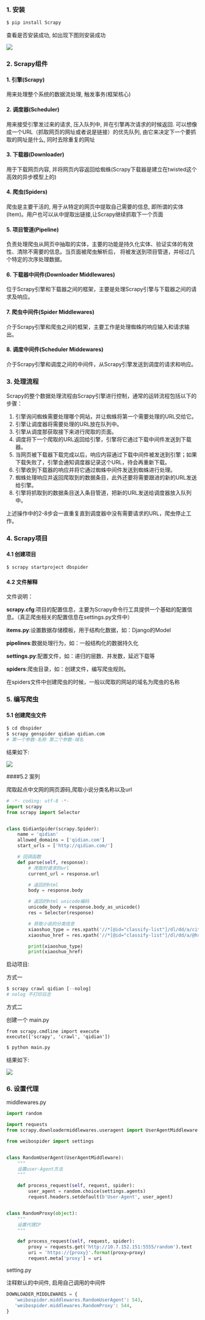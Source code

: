 ### 1. 安装

```python
$ pip install Scrapy
```

查看是否安装成功, 如出现下图则安装成功

![](./img/install_scrapy_success.png)



### 2. Scrapy组件

#### 1. 引擎(Scrapy)

用来处理整个系统的数据流处理, 触发事务(框架核心)

#### 2. 调度器(Scheduler)

用来接受引擎发过来的请求, 压入队列中, 并在引擎再次请求的时候返回. 可以想像成一个URL（抓取网页的网址或者说是链接）的优先队列, 
由它来决定下一个要抓取的网址是什么, 同时去除重复的网址

#### 3. 下载器(Downloader)

用于下载网页内容, 并将网页内容返回给蜘蛛(Scrapy下载器是建立在twisted这个高效的异步模型上的)

#### 4. 爬虫(Spiders)

爬虫是主要干活的, 用于从特定的网页中提取自己需要的信息, 即所谓的实体(Item)。用户也可以从中提取出链接,让Scrapy继续抓取下一个页面

#### 5. 项目管道(Pipeline)

负责处理爬虫从网页中抽取的实体，主要的功能是持久化实体、验证实体的有效性、清除不需要的信息。当页面被爬虫解析后，
将被发送到项目管道，并经过几个特定的次序处理数据。

#### 6. 下载器中间件(Downloader Middlewares)

位于Scrapy引擎和下载器之间的框架，主要是处理Scrapy引擎与下载器之间的请求及响应。

#### 7. 爬虫中间件(Spider Middlewares)

介于Scrapy引擎和爬虫之间的框架，主要工作是处理蜘蛛的响应输入和请求输出。

#### 8. 调度中间件(Scheduler Middewares)

介于Scrapy引擎和调度之间的中间件，从Scrapy引擎发送到调度的请求和响应。



### 3. 处理流程

Scrapy的整个数据处理流程由Scrapy引擎进行控制，通常的运转流程包括以下的步骤：

1. 引擎询问蜘蛛需要处理哪个网站，并让蜘蛛将第一个需要处理的URL交给它。
2. 引擎让调度器将需要处理的URL放在队列中。
3. 引擎从调度那获取接下来进行爬取的页面。
4. 调度将下一个爬取的URL返回给引擎，引擎将它通过下载中间件发送到下载器。
5. 当网页被下载器下载完成以后，响应内容通过下载中间件被发送到引擎；如果下载失败了，引擎会通知调度器记录这个URL，待会再重新下载。
6. 引擎收到下载器的响应并将它通过蜘蛛中间件发送到蜘蛛进行处理。
7. 蜘蛛处理响应并返回爬取到的数据条目，此外还要将需要跟进的新的URL发送给引擎。
8. 引擎将抓取到的数据条目送入条目管道，把新的URL发送给调度器放入队列中。

上述操作中的2-8步会一直重复直到调度器中没有需要请求的URL，爬虫停止工作。

### 4. Scrapy项目

#### 4.1 创建项目

```python
$ scrapy startproject dbspider
```

#### 4.2 文件解释

文件说明：

**scrapy.cfg**:项目的配置信息，主要为Scrapy命令行工具提供一个基础的配置信息。（真正爬虫相关的配置信息在settings.py文件中）

**items.py**:设置数据存储模板，用于结构化数据，如：Django的Model

**pipelines**:数据处理行为，如：一般结构化的数据持久化

**settings.py**:配置文件，如：递归的层数、并发数，延迟下载等

**spiders**:爬虫目录，如：创建文件，编写爬虫规则。

在spiders文件中创建爬虫的时候，一般以爬取的网站的域名为爬虫的名称

### 5. 编写爬虫

#### 5.1 创建爬虫文件

```python
$ cd dbspider
$ scrapy genspider qidian qidian.com
# 第一个参数-名称 第二个参数-域名
```

结果如下:

![](../note/img/scraoy_file_tree.png)

####5.2 案列 

爬取起点中文网的网页源码,爬取小说分类名称以及url

```python
# -*- coding: utf-8 -*-
import scrapy
from scrapy import Selector


class QidianSpider(scrapy.Spider):
    name = 'qidian'
    allowed_domains = ['qidian.com']
    start_urls = ['http://qidian.com/']

    # 回调函数
    def parse(self, response):
        # 爬取时请求的url
        current_url = response.url

        # 返回的html
        body = response.body

        # 返回的html unicode编码
        unicode_body = response.body_as_unicode()
        res = Selector(response)

        # 获取小说的分类信息
        xiaoshuo_type = res.xpath('//*[@id="classify-list"]/dl/dd/a/cite/span/i/text()').extract()
        xiaoshuo_href = res.xpath('//*[@id="classify-list"]/dl/dd/a/@href').extract()

        print(xiaoshuo_type)
        print(xiaoshuo_href)

```

启动项目: 

方式一

```python
$ scrapy crawl qidian [--nolog]
# nolog 不打印日志
```

方式二

创建一个 main.py

```
from scrapy.cmdline import execute
execute(['scrapy', 'crawl', 'qidian'])
```

```python
$ python main.py
```

结果如下: 

![](../note/img/qidian_result.png)



### 6. 设置代理

middlewares.py 

```python
import random

import requests
from scrapy.downloadermiddlewares.useragent import UserAgentMiddleware

from weibospider import settings


class RandomUserAgent(UserAgentMiddleware):
    """
    设置user-Agent方法
    """

    def process_request(self, request, spider):
        user_agent = random.choice(settings.agents)
        request.headers.setdefault(b'User-Agent', user_agent)


class RandomProxy(object):
    """
    设置代理IP
    """

    def process_request(self, request, spider):
        proxy = requests.get('http://10.7.152.151:5555/random').text
        uri = 'https://{proxy}'.format(proxy=proxy)
        request.meta['proxy'] = uri

```

 setting.py

注释默认的中间件, 启用自己调用的中间件

```python
DOWNLOADER_MIDDLEWARES = {
   'weibospider.middlewares.RandomUserAgent': 543,
   'weibospider.middlewares.RandomProxy': 544,
}
```

